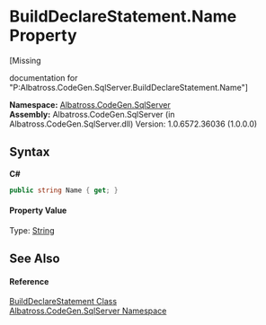 # BuildDeclareStatement.Name Property 
 

\[Missing <summary> documentation for "P:Albatross.CodeGen.SqlServer.BuildDeclareStatement.Name"\]

**Namespace:**&nbsp;<a href="N_Albatross_CodeGen_SqlServer.md">Albatross.CodeGen.SqlServer</a><br />**Assembly:**&nbsp;Albatross.CodeGen.SqlServer (in Albatross.CodeGen.SqlServer.dll) Version: 1.0.6572.36036 (1.0.0.0)

## Syntax

**C#**<br />
``` C#
public string Name { get; }
```


#### Property Value
Type: <a href="http://msdn2.microsoft.com/en-us/library/s1wwdcbf" target="_blank">String</a>

## See Also


#### Reference
<a href="T_Albatross_CodeGen_SqlServer_BuildDeclareStatement.md">BuildDeclareStatement Class</a><br /><a href="N_Albatross_CodeGen_SqlServer.md">Albatross.CodeGen.SqlServer Namespace</a><br />